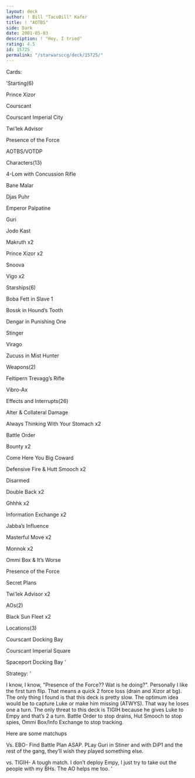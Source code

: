 ```yaml
---
layout: deck
author: ! Bill "TacoBill" Kafer
title: ! "AOTBS"
side: Dark
date: 2001-05-03
description: ! "Hey, I tried"
rating: 4.5
id: 15725
permalink: "/starwarsccg/deck/15725/"
---
```

Cards: 

'Starting(6)

Prince Xizor

Courscant

Courscant Imperial City

Twi&#8217;lek Advisor

Presence of the Force

AOTBS/VOTDP



Characters(13)

4-Lom with Concussion Rifle

Bane Malar

Djas Puhr

Emperor Palpatine

Guri

Jodo Kast

Makruth x2

Prince Xizor x2

Snoova

Vigo x2


Starships(6)

Boba Fett in Slave 1

Bossk in Hound&#8217;s Tooth

Dengar in Punishing One

Stinger

Virago

Zucuss in Mist Hunter


Weapons(2)

Feltipern Trevagg&#8217;s Rifle

Vibro-Ax


Effects and Interrupts(26)

Alter & Collateral Damage

Always Thinking With Your Stomach x2

Battle Order

Bounty x2

Come Here You Big Coward

Defensive Fire & Hutt Smooch x2

Disarmed

Double Back x2

Ghhhk x2

Information Exchange x2

Jabba&#8217;s Influence

Masterful Move x2

Monnok x2

Ommi Box & It&#8217;s Worse

Presence of the Force

Secret Plans

Twi&#8217;lek Advisor x2


AOs(2)

Black Sun Fleet x2


Locations(3)

Courscant Docking Bay

Courscant Imperial Square

Spaceport Docking Bay '

Strategy: '

I know, I know, "Presence of the Force?? Wat is he doing?". Personally I like the first turn flip. That means a quick 2 force loss (drain and Xizor at bg). The only thing I found is that this deck is pretty slow. The optimum idea would be to capture Luke or make him missing (ATWYS). That way he loses one a turn. The only threat to this deck is TIGIH because he gives Luke to Empy and that’s 2 a turn. Battle Order to stop drains, Hut Smooch to stop spies, Ommi Box/Info Exchange to stop tracking.


Here are some matchups


Vs. EBO- Find Battle Plan ASAP. PLay Guri in Stiner and with DiP1 and the rest of the gang, they’ll wish they played something else.


vs. TIGIH- A tough match. I don’t deploy Empy, I just try to take out the people with my BHs. The AO helps me too. '
